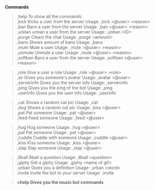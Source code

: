 <!DOCTYPE html>
<html>
<body>

<t>**Commands**<t>

>,help To show all the commands<br>
,kick Kicks a user from the server Usage: ,kick >@user> >reason><br>
,ban Bans a user from the server Usage: ,ban >@user> >reason><br>
,unban unban a user from the server Usage: ,unban >ID><br>
,purge Clears the chat Usage: ,purge >amount><br>
,bans Shows amount of bans Usage: ,bans<br>
,mute Mute a user Usage: ,mute >@user> >reason><br>
,unmute Unmute a user Usage: ,mute >@user> >reason><br>
,softban Bans a user from the server Usage: ,softban >@user> >reason> </p>

>,role Give a user a role Usage: ,role >@user> >role> <br>
,av Gives you someone's avatar Usage: ,avatar >@user> <br>
,serverinfo Gives you the server info Usage: ,serverinfo<br>
,ping Gives you the ping of the bot Usage: ,ping<br>
,userinfo Gives you the user info Usage: ,userinfo </p>

>,cat Shows a random cat pic Usage: ,cat<br>
,dog Shows a random cat pic Usage: ,kiss >@user> <br>
,pat Pat someone Usage: ,pat >@user><br>
,feed Feed someone Usage: ,feed >@user> </p>

>,hug Hug someone Usage: ,hug >@user><br>
,pat Pat someone Usage: ,pat >@user><br>
,cuddle Cuddle with someone Usage: ,cuddle >@user><br>
,kiss Kiss someone Usage: ,kiss >@user><br>
,slap Slap someone Usage: ,slap >@user> </p>

>,8ball 8ball a question Usage: ,8ball >question> <br>
,giphy Get a giphy Usage: ,giphy >name of gif> <br>
,urban Gives you a definition Usage: ,urban >word> <br>
,invite Invite the bot to your server Usage: ,invite </p>

> **<help Gives you the music bot commands**

</body>
</html>
